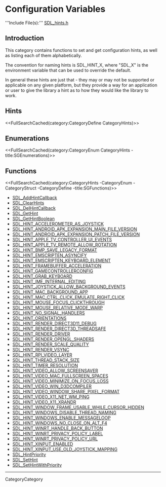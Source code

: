 <!-- master-page:CategoryTemplate -->

# Configuration Variables

'''Include File(s):''' [SDL_hints.h](http://hg.libsdl.org/SDL/file/default/include/SDL_hints.h)


## Introduction
This category contains functions to set and get configuration hints, as well as listing each of them alphabetically.

The convention for naming hints is SDL_HINT_X, where "SDL_X" is the environment variable that can be used to override the default.

In general these hints are just that - they may or may not be supported or applicable on any given platform, but they provide a way for an application or user to give the library a hint as to how they would like the library to work.


## Hints
<<FullSearchCached(category:CategoryDefine CategoryHints)>>

## Enumerations
<<FullSearchCached(category:CategoryEnum CategoryHints -title:SGEnumerations)>>

<!-- #Remove this line and the ## below to use this markup if it becomes relevant to this category -->
<!-- #== Structures == -->
<!-- #<<FullSearchCached(category:CategoryStruct Category Hints -title:SGStructures)>> -->

## Functions
<<FullSearchCached(category:CategoryHints -CategoryEnum -CategoryStruct -CategoryDefine -title:SGFunctions)>>


<!-- BEGIN CATEGORY LIST -->
- [SDL_AddHintCallback](SDL_AddHintCallback)
- [SDL_ClearHints](SDL_ClearHints)
- [SDL_DelHintCallback](SDL_DelHintCallback)
- [SDL_GetHint](SDL_GetHint)
- [SDL_GetHintBoolean](SDL_GetHintBoolean)
- [SDL_HINT_ACCELEROMETER_AS_JOYSTICK](SDL_HINT_ACCELEROMETER_AS_JOYSTICK)
- [SDL_HINT_ANDROID_APK_EXPANSION_MAIN_FILE_VERSION](SDL_HINT_ANDROID_APK_EXPANSION_MAIN_FILE_VERSION)
- [SDL_HINT_ANDROID_APK_EXPANSION_PATCH_FILE_VERSION](SDL_HINT_ANDROID_APK_EXPANSION_PATCH_FILE_VERSION)
- [SDL_HINT_APPLE_TV_CONTROLLER_UI_EVENTS](SDL_HINT_APPLE_TV_CONTROLLER_UI_EVENTS)
- [SDL_HINT_APPLE_TV_REMOTE_ALLOW_ROTATION](SDL_HINT_APPLE_TV_REMOTE_ALLOW_ROTATION)
- [SDL_HINT_BMP_SAVE_LEGACY_FORMAT](SDL_HINT_BMP_SAVE_LEGACY_FORMAT)
- [SDL_HINT_EMSCRIPTEN_ASYNCIFY](SDL_HINT_EMSCRIPTEN_ASYNCIFY)
- [SDL_HINT_EMSCRIPTEN_KEYBOARD_ELEMENT](SDL_HINT_EMSCRIPTEN_KEYBOARD_ELEMENT)
- [SDL_HINT_FRAMEBUFFER_ACCELERATION](SDL_HINT_FRAMEBUFFER_ACCELERATION)
- [SDL_HINT_GAMECONTROLLERCONFIG](SDL_HINT_GAMECONTROLLERCONFIG)
- [SDL_HINT_GRAB_KEYBOARD](SDL_HINT_GRAB_KEYBOARD)
- [SDL_HINT_IME_INTERNAL_EDITING](SDL_HINT_IME_INTERNAL_EDITING)
- [SDL_HINT_JOYSTICK_ALLOW_BACKGROUND_EVENTS](SDL_HINT_JOYSTICK_ALLOW_BACKGROUND_EVENTS)
- [SDL_HINT_MAC_BACKGROUND_APP](SDL_HINT_MAC_BACKGROUND_APP)
- [SDL_HINT_MAC_CTRL_CLICK_EMULATE_RIGHT_CLICK](SDL_HINT_MAC_CTRL_CLICK_EMULATE_RIGHT_CLICK)
- [SDL_HINT_MOUSE_FOCUS_CLICKTHROUGH](SDL_HINT_MOUSE_FOCUS_CLICKTHROUGH)
- [SDL_HINT_MOUSE_RELATIVE_MODE_WARP](SDL_HINT_MOUSE_RELATIVE_MODE_WARP)
- [SDL_HINT_NO_SIGNAL_HANDLERS](SDL_HINT_NO_SIGNAL_HANDLERS)
- [SDL_HINT_ORIENTATIONS](SDL_HINT_ORIENTATIONS)
- [SDL_HINT_RENDER_DIRECT3D11_DEBUG](SDL_HINT_RENDER_DIRECT3D11_DEBUG)
- [SDL_HINT_RENDER_DIRECT3D_THREADSAFE](SDL_HINT_RENDER_DIRECT3D_THREADSAFE)
- [SDL_HINT_RENDER_DRIVER](SDL_HINT_RENDER_DRIVER)
- [SDL_HINT_RENDER_OPENGL_SHADERS](SDL_HINT_RENDER_OPENGL_SHADERS)
- [SDL_HINT_RENDER_SCALE_QUALITY](SDL_HINT_RENDER_SCALE_QUALITY)
- [SDL_HINT_RENDER_VSYNC](SDL_HINT_RENDER_VSYNC)
- [SDL_HINT_RPI_VIDEO_LAYER](SDL_HINT_RPI_VIDEO_LAYER)
- [SDL_HINT_THREAD_STACK_SIZE](SDL_HINT_THREAD_STACK_SIZE)
- [SDL_HINT_TIMER_RESOLUTION](SDL_HINT_TIMER_RESOLUTION)
- [SDL_HINT_VIDEO_ALLOW_SCREENSAVER](SDL_HINT_VIDEO_ALLOW_SCREENSAVER)
- [SDL_HINT_VIDEO_MAC_FULLSCREEN_SPACES](SDL_HINT_VIDEO_MAC_FULLSCREEN_SPACES)
- [SDL_HINT_VIDEO_MINIMIZE_ON_FOCUS_LOSS](SDL_HINT_VIDEO_MINIMIZE_ON_FOCUS_LOSS)
- [SDL_HINT_VIDEO_WIN_D3DCOMPILER](SDL_HINT_VIDEO_WIN_D3DCOMPILER)
- [SDL_HINT_VIDEO_WINDOW_SHARE_PIXEL_FORMAT](SDL_HINT_VIDEO_WINDOW_SHARE_PIXEL_FORMAT)
- [SDL_HINT_VIDEO_X11_NET_WM_PING](SDL_HINT_VIDEO_X11_NET_WM_PING)
- [SDL_HINT_VIDEO_X11_XRANDR](SDL_HINT_VIDEO_X11_XRANDR)
- [SDL_HINT_WINDOW_FRAME_USABLE_WHILE_CURSOR_HIDDEN](SDL_HINT_WINDOW_FRAME_USABLE_WHILE_CURSOR_HIDDEN)
- [SDL_HINT_WINDOWS_DISABLE_THREAD_NAMING](SDL_HINT_WINDOWS_DISABLE_THREAD_NAMING)
- [SDL_HINT_WINDOWS_ENABLE_MESSAGELOOP](SDL_HINT_WINDOWS_ENABLE_MESSAGELOOP)
- [SDL_HINT_WINDOWS_NO_CLOSE_ON_ALT_F4](SDL_HINT_WINDOWS_NO_CLOSE_ON_ALT_F4)
- [SDL_HINT_WINRT_HANDLE_BACK_BUTTON](SDL_HINT_WINRT_HANDLE_BACK_BUTTON)
- [SDL_HINT_WINRT_PRIVACY_POLICY_LABEL](SDL_HINT_WINRT_PRIVACY_POLICY_LABEL)
- [SDL_HINT_WINRT_PRIVACY_POLICY_URL](SDL_HINT_WINRT_PRIVACY_POLICY_URL)
- [SDL_HINT_XINPUT_ENABLED](SDL_HINT_XINPUT_ENABLED)
- [SDL_HINT_XINPUT_USE_OLD_JOYSTICK_MAPPING](SDL_HINT_XINPUT_USE_OLD_JOYSTICK_MAPPING)
- [SDL_HintPriority](SDL_HintPriority)
- [SDL_SetHint](SDL_SetHint)
- [SDL_SetHintWithPriority](SDL_SetHintWithPriority)
<!-- END CATEGORY LIST -->
----
CategoryCategory

